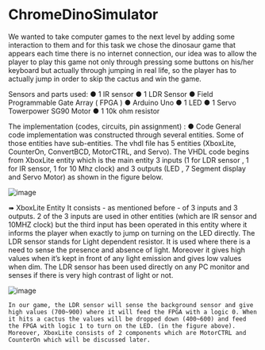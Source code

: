 # ChromeDinoSimulator
We wanted to take computer games to the next level by adding some interaction to them and for this task we chose the dinosaur game that appears each time there is no internet connection, our idea was to allow the player to play this game not only through pressing some buttons on his/her keyboard but actually through jumping in real life, so the player has to actually jump in order to skip the cactus and win the game.

Sensors and parts used:
●	1 IR sensor
●	1 LDR Sensor
●	Field Programmable Gate Array ( FPGA )
●	Arduino Uno
●	1 LED
●	1 Servo Towerpower SG90 Motor 
●	1 10k ohm resistor


The implementation (codes, circuits, pin assignment) :
  ●	Code
  General code implementation was constructed through several entities. Some of those entities have sub-entities.
  The vhdl file has 5 entities (XboxLite, CounterOn, ConvertBCD, MotorCTRL, and Servo). The VHDL code begins from XboxLite 
  entity which is the main entity 3 inputs (1 for LDR sensor , 1 for IR sensor, 1 for 10 Mhz clock) and 3 outputs (LED , 7 Segment display and Servo Motor) as shown in the figure   below.

  ![image](https://user-images.githubusercontent.com/68373114/149662533-8aef5ba8-768a-4335-bce0-23e226398049.png)
  
➠	XboxLite Entity
      It consists - as mentioned before - of 3 inputs and 3 outputs. 2 of the 3 inputs are used in other entities (which are IR sensor  and 10MHZ clock) but the third input has been operated in this entity where it informs the player when exactly to jump on turning on the LED directly. The LDR sensor stands for Light dependent resistor. It is used where there is a need to sense the presence and absence of light. Moreover it gives high values when it’s kept in front of any light emission and gives low values when dim. The LDR sensor has been used directly on any PC monitor and senses if there is very high contrast of light or not. 

 ![image](https://user-images.githubusercontent.com/68373114/149662591-74a34750-bf91-42b7-9076-af5bff20ca47.png)
 
    In our game, the LDR sensor will sense the background sensor and give high values (700~900) where it will feed the FPGA with a logic 0. When it hits a cactus the values will be dropped down (400~600) and feed the FPGA with logic 1 to turn on the LED. (in the figure above).
    Moreover, XboxLite consists of 2 components which are MotorCTRL and CounterOn which will be discussed later. 

 
 


  

